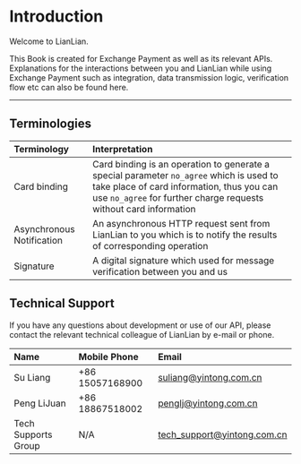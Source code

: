 # Introduction

Welcome to LianLian.

This Book is created for Exchange Payment as well as its relevant APIs. Explanations for the interactions between you and LianLian while using Exchange Payment such as integration, data transmission logic, verification flow etc can also be found here.

***

## Terminologies

|Terminology|Interpretation |
|:---|:---|
|Card binding|Card binding is an operation to generate a special parameter ```no_agree``` which is used to take place of card information, thus you can use ```no_agree``` for further charge requests without card information  |
|Asynchronous Notification| An asynchronous HTTP request sent from LianLian to you which is to notify the results of corresponding operation|
|Signature| A digital signature which used for message verification between you and us |

## Technical Support

If you have any questions about development or use of our API, please contact the relevant technical colleague of LianLian by e-mail or phone.

|Name|Mobile Phone|Email|
|:---|:---|:---|
|Su Liang|+86 15057168900|suliang@yintong.com.cn|
|Peng LiJuan|+86 18867518002|penglj@yintong.com.cn|
|Tech Supports Group| N/A| tech_support@yintong.com.cn|